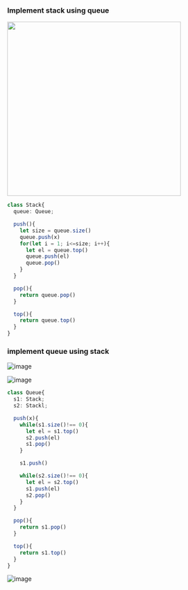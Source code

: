### Implement stack using queue

<img src="https://github.com/user-attachments/assets/5d3eb763-4e6f-4597-a2ed-a9abd99d3f51" width=400 />

```ts
class Stack{
  queue: Queue;

  push(){
    let size = queue.size()
    queue.push(x)
    for(let i = 1; i<=size; i++){
      let el = queue.top()
      queue.push(el)
      queue.pop()
    }
  }

  pop(){
    return queue.pop()
  }

  top(){
    return queue.top()
  }
}
```

### implement queue using stack 

![image](https://github.com/user-attachments/assets/a6a01379-3dcb-4c4e-9def-f9aeebb32d8c)

![image](https://github.com/user-attachments/assets/2e66695a-081f-4960-b54e-19290730e5b5)



```ts
class Queue{
  s1: Stack;
  s2: Stackl;

  push(x){
    while(s1.size()!== 0){
      let el = s1.top()
      s2.push(el)
      s1.pop()
    }

    s1.push()

    while(s2.size()!== 0){
      let el = s2.top()
      s1.push(el)
      s2.pop()
    }
  }

  pop(){
    return s1.pop()
  }

  top(){
    return s1.top()
  }
}
```

![image](https://github.com/user-attachments/assets/4c2cb1c4-d3e1-484d-8297-3620f8ff4f9a)

